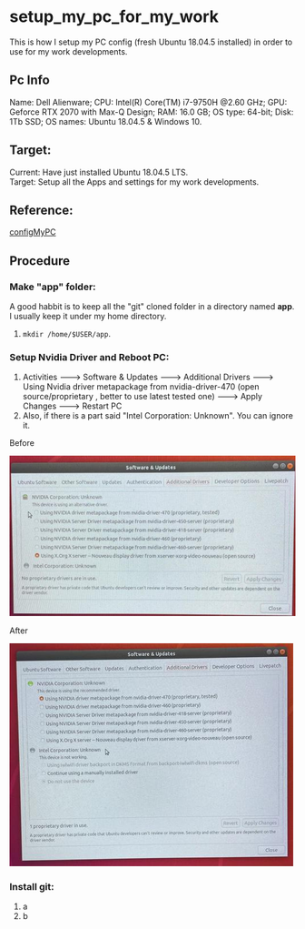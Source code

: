 # setup_my_pc_for_my_work
This is how I setup my PC config (fresh Ubuntu 18.04.5 installed) in order to use for my work developments.

## Pc Info
Name: Dell Alienware;
CPU:  Intel(R) Core(TM) i7-9750H @2.60 GHz;
GPU:  Geforce RTX 2070 with Max-Q Design;
RAM:  16.0 GB;
OS type: 64-bit;
Disk: 1Tb SSD;
OS names: Ubuntu 18.04.5 & Windows 10.

## Target:
Current: Have just installed Ubuntu 18.04.5 LTS.  
Target:  Setup all the Apps and settings for my work developments.

## Reference:
[configMyPC](https://github.com/jinshengye-git/configMyPC)


## Procedure
### Make "app" folder:
A good habbit is to keep all the "git" cloned folder in a directory named **app**. I usually keep it under my home directory.
1.  `mkdir /home/$USER/app`.

### Setup Nvidia Driver and Reboot PC:
1. Activities 🡒 Software & Updates 🡒 Additional Drivers 🡒 Using Nvidia driver metapackage from nvidia-driver-470 (open source/proprietary , better to use latest tested one) 🡒 Apply Changes 🡒 Restart PC
2. Also, if there is a part said "Intel Corporation: Unknown". You can ignore it.

Before

![Before_Nvidia](images/01_Before_Nvidia_update.JPEG)

After

![After_Nvidia](images/02_After_Nvidia_update.JPEG)


### Install git:
1. a
2. b




